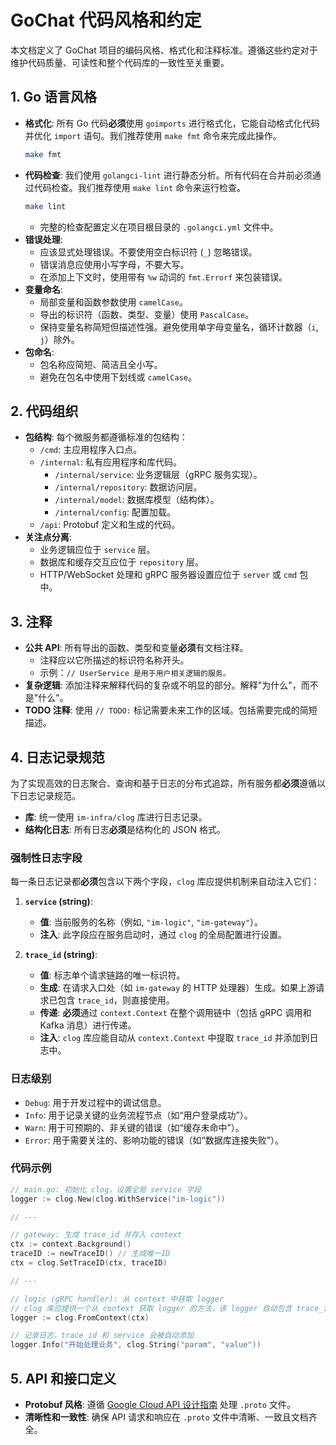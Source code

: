 # GoChat 代码风格和约定

本文档定义了 GoChat 项目的编码风格、格式化和注释标准。遵循这些约定对于维护代码质量、可读性和整个代码库的一致性至关重要。

## 1. Go 语言风格

-   **格式化**: 所有 Go 代码**必须**使用 `goimports` 进行格式化，它能自动格式化代码并优化 `import` 语句。我们推荐使用 `make fmt` 命令来完成此操作。
    ```bash
    make fmt
    ```
-   **代码检查**: 我们使用 `golangci-lint` 进行静态分析。所有代码在合并前必须通过代码检查。我们推荐使用 `make lint` 命令来运行检查。
    ```bash
    make lint
    ```
    - 完整的检查配置定义在项目根目录的 `.golangci.yml` 文件中。
-   **错误处理**:
    -   应该显式处理错误。不要使用空白标识符 (`_`) 忽略错误。
    -   错误消息应使用小写字母，不要大写。
    -   在添加上下文时，使用带有 `%w` 动词的 `fmt.Errorf` 来包装错误。
-   **变量命名**:
    -   局部变量和函数参数使用 `camelCase`。
    -   导出的标识符（函数、类型、变量）使用 `PascalCase`。
    -   保持变量名称简短但描述性强。避免使用单字母变量名，循环计数器（`i`, `j`）除外。
-   **包命名**:
    -   包名称应简短、简洁且全小写。
    -   避免在包名中使用下划线或 `camelCase`。

## 2. 代码组织

-   **包结构**: 每个微服务都遵循标准的包结构：
    -   `/cmd`: 主应用程序入口点。
    -   `/internal`: 私有应用程序和库代码。
        -   `/internal/service`: 业务逻辑层（gRPC 服务实现）。
        -   `/internal/repository`: 数据访问层。
        -   `/internal/model`: 数据库模型（结构体）。
        -   `/internal/config`: 配置加载。
    -   `/api`: Protobuf 定义和生成的代码。
-   **关注点分离**:
    -   业务逻辑应位于 `service` 层。
    -   数据库和缓存交互应位于 `repository` 层。
    -   HTTP/WebSocket 处理和 gRPC 服务器设置应位于 `server` 或 `cmd` 包中。

## 3. 注释

-   **公共 API**: 所有导出的函数、类型和变量**必须**有文档注释。
    -   注释应以它所描述的标识符名称开头。
    -   示例：`// UserService 是用于用户相关逻辑的服务。`
-   **复杂逻辑**: 添加注释来解释代码的复杂或不明显的部分。解释"为什么"，而不是"什么"。
-   **TODO 注释**: 使用 `// TODO:` 标记需要未来工作的区域。包括需要完成的简短描述。

## 4. 日志记录规范

为了实现高效的日志聚合、查询和基于日志的分布式追踪，所有服务都**必须**遵循以下日志记录规范。

-   **库**: 统一使用 `im-infra/clog` 库进行日志记录。
-   **结构化日志**: 所有日志**必须**是结构化的 JSON 格式。

### 强制性日志字段

每一条日志记录都**必须**包含以下两个字段，`clog` 库应提供机制来自动注入它们：

1.  **`service` (string)**:
    -   **值**: 当前服务的名称（例如, `"im-logic"`, `"im-gateway"`）。
    -   **注入**: 此字段应在服务启动时，通过 `clog` 的全局配置进行设置。

2.  **`trace_id` (string)**:
    -   **值**: 标志单个请求链路的唯一标识符。
    -   **生成**: 在请求入口处（如 `im-gateway` 的 HTTP 处理器）生成。如果上游请求已包含 `trace_id`，则直接使用。
    -   **传递**: **必须**通过 `context.Context` 在整个调用链中（包括 gRPC 调用和 Kafka 消息）进行传递。
    -   **注入**: `clog` 库应能自动从 `context.Context` 中提取 `trace_id` 并添加到日志中。

### 日志级别

-   `Debug`: 用于开发过程中的调试信息。
-   `Info`: 用于记录关键的业务流程节点（如“用户登录成功”）。
-   `Warn`: 用于可预期的、非关键的错误（如“缓存未命中”）。
-   `Error`: 用于需要关注的、影响功能的错误（如“数据库连接失败”）。

### 代码示例

```go
// main.go: 初始化 clog，设置全局 service 字段
logger := clog.New(clog.WithService("im-logic"))

// ---

// gateway: 生成 trace_id 并存入 context
ctx := context.Background()
traceID := newTraceID() // 生成唯一ID
ctx = clog.SetTraceID(ctx, traceID)

// ---

// logic (gRPC handler): 从 context 中获取 logger
// clog 库应提供一个从 context 获取 logger 的方法，该 logger 自动包含 trace_id
logger := clog.FromContext(ctx)

// 记录日志，trace_id 和 service 会被自动添加
logger.Info("开始处理业务", clog.String("param", "value"))
```

## 5. API 和接口定义

-   **Protobuf 风格**: 遵循 [Google Cloud API 设计指南](https://cloud.google.com/apis/design/style_guide) 处理 `.proto` 文件。
-   **清晰性和一致性**: 确保 API 请求和响应在 `.proto` 文件中清晰、一致且文档齐全。